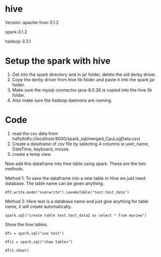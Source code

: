 # hive

Version:
apache-hive-3.1.2

spark-3.1.2

hadoop-3.3.1

# Setup the spark with hive
1. Get into the spark directory and in jar folder, delete the old derby driver.
2. Copy the derby driver from hive lib folder and paste it into the spark jar folder.
3. Make sure the mysql-connector-java-8.0.26 is copied into the hive lib folder.
4. Also make sure the hadoop daemons are running.

# Code
1. read the csv data from hdfs(hdfs://localhost:9000/spark_sql/merged_CpuLogData.csv)
2. Create a dataframe of csv file by selecting 4 columns ie user_name, DateTime, keyboard, mouse.
3. create a temp view.


Now add this dataframe into hive table using spark.
These are the two methods.


Method 1: 
To save the dataframe into a new table in Hive we just need database. The table name can be given anything.

    df2.write.mode("overwrite").saveAsTable("test.test_data")


Method 2: 
Here test is a database name and just give anything for table name, it will create automatically.

    spark.sql("create table test.test_data2 as select * from myview")


Show the hive tables.

    dfs = spark.sql("use test")
    
    dfs1 = spark.sql("show tables")
    
    dfs1.show()
